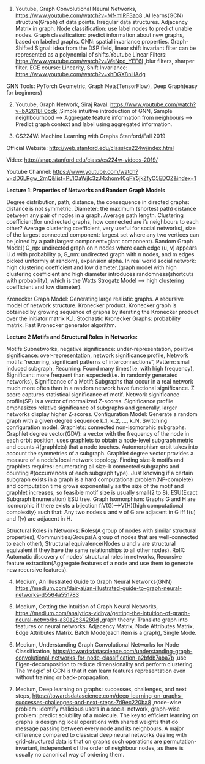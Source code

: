 1. Youtube, Graph Convolutional Neural Networks, https://www.youtube.com/watch?v=Mf-mIRF3ao8 ,AI learns(GCN) structure(Graph) of data points. Irregular data structures. Adjacency Matrix in graph. Node classification: use label nodes to predict unable nodes. Graph classification: predict information about new graphs, based on labeled graphs. CNN: spatial invariance properties. Graph-Shifted Signal: idea from the DSP field, linear shift invariant filter can be represented as a polynomial of shifts.Youtube Linear Filters: https://www.youtube.com/watch?v=WeNpd_YEF6I ,blur filters, sharper filter. ECE course: Linearity, Shift Invariance: https://www.youtube.com/watch?v=xhDGX8nHAdg

GNN Tools: PyTorch Geometric, Graph Nets(TensorFlow), Deep Graph(easy for beginners)

2. Youtube, Graph Network, Siraj Raval. https://www.youtube.com/watch?v=bA261BF0bdk ,Simple intuitive introduction of GNN, Sample neighbourhood —> Aggregate feature information from neighbours —> Predict graph context and label using aggregated information.

3. CS224W: Machine Learning with Graphs Stanford/Fall 2019

Official Website: http://web.stanford.edu/class/cs224w/index.html

Video: http://snap.stanford.edu/class/cs224w-videos-2019/

Youtube Channel: https://www.youtube.com/watch?v=dD6LRgw_2mQ&list=PL1OaWjIc3zJ4xhom40qFY5jkZfyO5EDOZ&index=1

<b>Lecture 1: Properties of Networks and Random Graph Models</b>

Degree distribution, path, distance, the consequence in directed graphs: distance is not symmetric. Diameter: the maximum (shortest path) distance between any pair of nodes in a graph. Average path length. Clustering coefficient(for undirected graphs, how connected are i’s neighbours to each other? Average clustering coefficient, very useful for social networks), size of the largest connected component: largest set where any two vertices can be joined by a path(largest component=giant component). Random Graph Model( G_np: undirected graph on n nodes where each edge (u, v) appears i.i.d with probability p, G_nm: undirected graph with n nodes, and m edges picked uniformly at random), expansion alpha. In real world social network: high clustering coefficient and low diameter.(graph model with high clustering coefficient and high diameter introduces randomness(shortcuts with probability), which is the Watts Strogatz Model —> high clustering coefficient and low diameter). 

Kronecker Graph Model: Generating large realistic graphs. A recursive model of network structure. Kronecker product. Kronecker graph is obtained by growing sequence of graphs by iterating the Kronecker product over the initiator matrix K_1. Stochastic Kronecker Graphs: probability matrix. Fast Kronecker generator algorithm. 

<b>Lecture 2 Motifs and Structural Roles in Networks:</b>

Motifs:Subnetworks, negative significance: under-representation, positive significance: over-representation, network significance profile, Network motifs:”recurring, significant patterns of interconnections”, Pattern: small induced subgraph, Recurring: Found many times(i.e. with high frequency), Significant: more frequent than expected(i.e. in randomly generated networks), Significance of a Motif: Subgraphs that occur in a real network much more often than in a random network have functional significance. Z score captures statistical significance of motif. Network significance profile(SP) is a vector of normalized Z-scores. Significance profile emphasizes relative significance of subgraphs and generally, larger networks display higher Z-scores. Configuration Model: Generate a random graph with a given degree sequence k_1, k_2, …, k_N. Switching configuration model. Graphlets: connected non-isomorphic subgraphs. Graphlet degree vector(GDV): a vector with the frequency of the node in each orbit position, uses graphlets to obtain a node-level subgraph metric and counts #(graphlets) that a node touches.  Automorphism orbit takes into account the symmetries of a subgraph. Graphlet degree vector provides a measure of a node’s local network topology. Finding size-k motifs and graphlets requires: enumerating all size-k connected subgraphs and counting #(occurrences of each subgraph type). Just knowing if a certain subgraph exists in a graph is a hard computational problem(NP-complete) and computation time grows exponentially as the size of the motif and graphlet increases, so feasible motif size is usually small(2 to 8). ESU(Exact Subgraph Enumeration) ESU tree. Graph Isomorphism: Graphs G and H are isomorphic if there exists a bijection f:V(G)—>V(H){high computational complexity} such that: Any two nodes u and v of G are adjacent in G iff f(u) and f(v) are adjacent in H.

Structural Roles in Networks: Roles(A group of nodes with similar structural properties), Communities/Groups(A group of nodes that are well-connected to each other), Structural equivalence(Nodes u and v are structural equivalent if they have the same relationships to all other nodes). RoIX: Automatic discovery of nodes’ structural roles in networks, Recursive feature extraction(Aggregate features of a node and use them to generate new recursive features).

4. Medium, An Illustrated Guide to Graph Neural Networks(GNN) https://medium.com/dair-ai/an-illustrated-guide-to-graph-neural-networks-d5564a551783

5. Medium, Getting the Intuition of Graph Neural Networks, https://medium.com/analytics-vidhya/getting-the-intuition-of-graph-neural-networks-a30a2c34280d ,graph theory. Translate graph into features or neural networks: Adjacency Matrix, Node Attributes Matrix, Edge Attributes Matrix. Batch Mode(each item is a graph), Single Mode.

6. Medium, Understanding Graph Convolutional Networks for Node Classification, https://towardsdatascience.com/understanding-graph-convolutional-networks-for-node-classification-a2bfdb7aba7b ,use Eigen-decomposition to reduce dimensionality and perform clustering. The ‘magic’ of GCN is that it can learn features representation even without training or back-propagation.

7. Medium, Deep learning on graphs: successes, challenges, and next steps, https://towardsdatascience.com/deep-learning-on-graphs-successes-challenges-and-next-steps-7d9ec220ba8 ,node-wise problem: identify malicious users in a social network, graph-wise problem: predict solubility of a molecule. The key to efficient learning on graphs is designing local operations with shared weights that do message passing between every node and its neighbours. A major difference compared to classical deep neural networks dealing with grid-structured data is that on graphs such operations are permutation-invariant, independent of the order of neighbour nodes, as there is usually no canonical way of ordering them.
